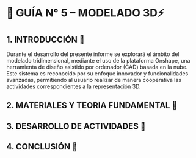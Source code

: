 # **🔌 GUÍA N° 5 – MODELADO 3D⚡** 

## **1. INTRODUCCIÓN 🔎**
Durante el desarrollo del presente informe se explorará el ámbito del modelado tridimensional, mediante el uso de la plataforma Onshape, una herramienta de diseño asistido por ordenador (CAD) basada en la nube. 
Este sistema es reconocido por su enfoque innovador y funcionalidades avanzadas, permitiendo al usuario realizar de manera cooperativa las actividades correspondientes a la representación 3D.

## **2. MATERIALES Y TEORIA FUNDAMENTAL 🔎**




## **3. DESARROLLO DE ACTIVIDADES 🔎**




## **4. CONCLUSIÓN 🔎**
